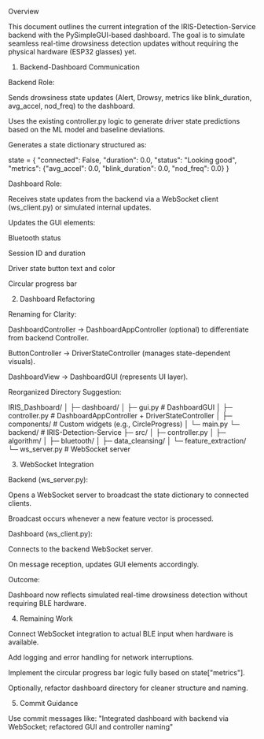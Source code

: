 Overview

This document outlines the current integration of the IRIS-Detection-Service backend with the PySimpleGUI-based dashboard. The goal is to simulate seamless real-time drowsiness detection updates without requiring the physical hardware (ESP32 glasses) yet.

1. Backend-Dashboard Communication

Backend Role:

Sends drowsiness state updates (Alert, Drowsy, metrics like blink_duration, avg_accel, nod_freq) to the dashboard.

Uses the existing controller.py logic to generate driver state predictions based on the ML model and baseline deviations.

Generates a state dictionary structured as:

state = {
    "connected": False,
    "duration": 0.0,
    "status": "Looking good",
    "metrics": {"avg_accel": 0.0, "blink_duration": 0.0, "nod_freq": 0.0}
}


Dashboard Role:

Receives state updates from the backend via a WebSocket client (ws_client.py) or simulated internal updates.

Updates the GUI elements:

Bluetooth status

Session ID and duration

Driver state button text and color

Circular progress bar

2. Dashboard Refactoring

Renaming for Clarity:

DashboardController → DashboardAppController (optional) to differentiate from backend Controller.

ButtonController → DriverStateController (manages state-dependent visuals).

DashboardView → DashboardGUI (represents UI layer).

Reorganized Directory Suggestion:

IRIS_Dashboard/
│
├─ dashboard/
│   ├─ gui.py          # DashboardGUI
│   ├─ controller.py   # DashboardAppController + DriverStateController
│   ├─ components/     # Custom widgets (e.g., CircleProgress)
│   └─ main.py
└─ backend/             # IRIS-Detection-Service
    ├─ src/
    │   ├─ controller.py
    │   ├─ algorithm/
    │   ├─ bluetooth/
    │   ├─ data_cleansing/
    │   └─ feature_extraction/
    └─ ws_server.py     # WebSocket server

3. WebSocket Integration

Backend (ws_server.py):

Opens a WebSocket server to broadcast the state dictionary to connected clients.

Broadcast occurs whenever a new feature vector is processed.

Dashboard (ws_client.py):

Connects to the backend WebSocket server.

On message reception, updates GUI elements accordingly.

Outcome:

Dashboard now reflects simulated real-time drowsiness detection without requiring BLE hardware.

4. Remaining Work

Connect WebSocket integration to actual BLE input when hardware is available.

Add logging and error handling for network interruptions.

Implement the circular progress bar logic fully based on state["metrics"].

Optionally, refactor dashboard directory for cleaner structure and naming.

5. Commit Guidance

Use commit messages like:
"Integrated dashboard with backend via WebSocket; refactored GUI and controller naming"